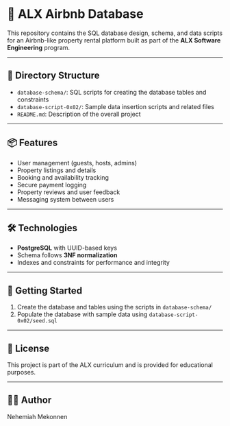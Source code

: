 # 🏡 ALX Airbnb Database

This repository contains the SQL database design, schema, and data scripts for an Airbnb-like property rental platform built as part of the **ALX Software Engineering** program.

---

## 📁 Directory Structure

- `database-schema/`: SQL scripts for creating the database tables and constraints
- `database-script-0x02/`: Sample data insertion scripts and related files
- `README.md`: Description of the overall project

---

## 📦 Features

- User management (guests, hosts, admins)
- Property listings and details
- Booking and availability tracking
- Secure payment logging
- Property reviews and user feedback
- Messaging system between users

---

## 🛠 Technologies

- **PostgreSQL** with UUID-based keys
- Schema follows **3NF normalization**
- Indexes and constraints for performance and integrity

---

## 🚀 Getting Started

1. Create the database and tables using the scripts in `database-schema/`
2. Populate the database with sample data using `database-script-0x02/seed.sql`

---

## 📜 License

This project is part of the ALX curriculum and is provided for educational purposes.

---

## 👨‍💻 Author

Nehemiah Mekonnen
